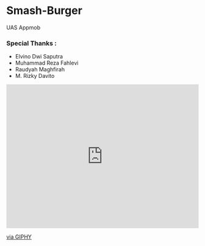 # Smash-Burger
UAS Appmob

<h3> Special Thanks : </h3>
<ul>
  <li> Elvino Dwi Saputra </li>
  <li> Muhammad Reza Fahlevi </li>
  <li> Raudyah Maghfirah </li>
  <li> M. Rizky Davito </li>
</ul>

<div style="width:100%;height:0;padding-bottom:75%;position:relative;"><iframe src="https://giphy.com/embed/3rgXBrLlRs4ZlpnVDO" width="100%" height="100%" style="position:absolute" frameBorder="0" class="giphy-embed" allowFullScreen></iframe></div><p><a href="https://giphy.com/gifs/disney-go-team-air-bud-3rgXBrLlRs4ZlpnVDO">via GIPHY</a></p>


